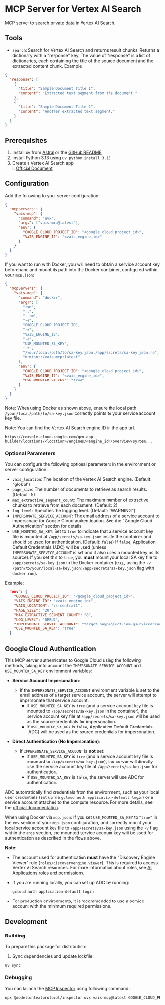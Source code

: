# MCP Server for Vertex AI Search

MCP server to search private data in Vertex AI Search.

## Tools

- `search`: Search for Vertex AI Search and returns result chunks.
  Returns a dictionary with a "response" key. The value of "response" is a list of dictionaries, each containing the title of the source document and the extracted content chunk. Example:

```json
{
  "response": [
    {
      "title": "Sample Document Title 1",
      "content": "Extracted text segment from the document."
    },
    {
      "title": "Sample Document Title 2",
      "content": "Another extracted text segment."
    }
  ]
}
```

## Prerequisites

1. Install uv from [Astral](https://docs.astral.sh/uv/getting-started/installation/) or the [GitHub README](https://github.com/astral-sh/uv#installation)
2. Install Python 3.13 using `uv python install 3.13`
3. Create a Vertex AI Search app  
   i. [Official Document](https://cloud.google.com/generative-ai-app-builder/docs/create-engine-es)

## Configuration

Add the following to your server configuration:

```json
{
  "mcpServers": {
    "vais-mcp": {
      "command": "uvx",
      "args": ["vais-mcp@latest"],
      "env": {
        "GOOGLE_CLOUD_PROJECT_ID": "<google_cloud_project_id>",
        "VAIS_ENGINE_ID": "<vais_engine_id>"
      }
    }
  }
}
```

If you want to run with Docker, you will need to obtain a service account key beforehand and mount its path into the Docker container, configured within your `mcp.json`:

```json
{
  "mcpServers": {
    "vais-mcp": {
      "command": "docker",
      "args": [
        "run",
        "-i",
        "--rm",
        "-e",
        "GOOGLE_CLOUD_PROJECT_ID",
        "-e",
        "VAIS_ENGINE_ID",
        "-e",
        "USE_MOUNTED_SA_KEY",
        "-v",
        "/your/local/path/to/sa-key.json:/app/secrets/sa-key.json:ro",
        "mrmtsntr/vais-mcp:latest"
      ],
      "env": {
        "GOOGLE_CLOUD_PROJECT_ID": "<google_cloud_project_id>",
        "VAIS_ENGINE_ID": "<vais_engine_id>",
        "USE_MOUNTED_SA_KEY": "true"
      }
    }
  }
}
```

Note: When using Docker as shown above, ensure the local path `/your/local/path/to/sa-key.json` correctly points to your service account key file.

Note: You can find the Vertex AI Search engine ID in the app url.

```
https://console.cloud.google.com/gen-app-builder/locations/<location>/engines/<engine_id>/overview/system...
```

### Optional Parameters

You can configure the following optional parameters in the environment or server configuration:

- `vais_location`: The location of the Vertex AI Search engine. (Default: "global")
- `page_size`: The number of documents to retrieve as search results. (Default: 5)
- `max_extractive_segment_count`: The maximum number of extractive chunks to retrieve from each document. (Default: 2)
- `log_level`: Specifies the logging level. (Default: "WARNING")
- `IMPERSONATE_SERVICE_ACCOUNT`: The email address of a service account to impersonate for Google Cloud authentication. See the "Google Cloud Authentication" section for details.
- `USE_MOUNTED_SA_KEY`: Set to `true` to indicate that a service account key file is mounted at `/app/secrets/sa-key.json` inside the container and should be used for authentication. (Default: `false`) If `false`, Application Default Credentials (ADC) will be used (unless `IMPERSONATE_SERVICE_ACCOUNT` is set and it also uses a mounted key as its source). If you set this to `true`, you **must** mount your local SA key file to `/app/secrets/sa-key.json` in the Docker container (e.g., using the `-v /path/to/your/local-sa-key.json:/app/secrets/sa-key.json` flag with `docker run`).

Example:

```json
  "env": {
    "GOOGLE_CLOUD_PROJECT_ID": "<google_cloud_project_id>",
    "VAIS_ENGINE_ID": "<vais_engine_id>",
    "VAIS_LOCATION": "us-central1",
    "PAGE_SIZE": "20",
    "MAX_EXTRACTIVE_SEGMENT_COUNT": "8",
    "LOG_LEVEL": "DEBUG",
    "IMPERSONATE_SERVICE_ACCOUNT": "target-sa@project.iam.gserviceaccount.com",
    "USE_MOUNTED_SA_KEY": "true"
  }
```

## Google Cloud Authentication

This MCP server authenticates to Google Cloud using the following methods, taking into account the `IMPERSONATE_SERVICE_ACCOUNT` and `USE_MOUNTED_SA_KEY` environment variables:

- **Service Account Impersonation**:

  - If the `IMPERSONATE_SERVICE_ACCOUNT` environment variable is set to the email address of a target service account, the server will attempt to impersonate that service account.
    - If `USE_MOUNTED_SA_KEY` is `true` (and a service account key file is mounted to `/app/secrets/sa-key.json` in the container), the service account key file at `/app/secrets/sa-key.json` will be used as the source credentials for impersonation.
    - If `USE_MOUNTED_SA_KEY` is `false`, Application Default Credentials (ADC) will be used as the source credentials for impersonation.

- **Direct Authentication (No Impersonation)**:
  - If `IMPERSONATE_SERVICE_ACCOUNT` is **not** set:
    - If `USE_MOUNTED_SA_KEY` is `true` (and a service account key file is mounted to `/app/secrets/sa-key.json`), the server will directly use the service account key file at `/app/secrets/sa-key.json` for authentication.
    - If `USE_MOUNTED_SA_KEY` is `false`, the server will use ADC for authentication.

ADC automatically find credentials from the environment, such as your local user credentials (set up via `gcloud auth application-default login`) or a service account attached to the compute resource. For more details, see the [official documentation](https://cloud.google.com/docs/authentication/provide-credentials-adc).

When using Docker via `mcp.json`:
If you set `USE_MOUNTED_SA_KEY` to `"true"` in the `env` section of your `mcp.json` configuration, and correctly mount your local service account key file to `/app/secrets/sa-key.json` using the `-v` flag within the `args` section, the mounted service account key will be used for authentication as described in the flows above.

**Note:**

- The account used for authentication **must** have the "Discovery Engine Viewer" role (`roles/discoveryengine.viewer`).
  This is required to access Vertex AI Search resources. For more information about roles, see [AI Applications roles and permissions](https://cloud.google.com/generative-ai-app-builder/docs/access-control).

- If you are running locally, you can set up ADC by running:
  ```bash
  gcloud auth application-default login
  ```
- For production environments, it is recommended to use a service account with the minimum required permissions.

## Development

### Building

To prepare this package for distribution:

1. Sync dependencies and update lockfile:

```bash
uv sync
```

### Debugging

You can launch the [MCP Inspector](https://github.com/modelcontextprotocol/inspector) using following command:

```bash
npx @modelcontextprotocol/inspector uvx vais-mcp@latest GOOGLE_CLOUD_PROJECT_ID=<google_cloud_project_id> VAIS_ENGINE_ID=<vais_engine_id>
```
